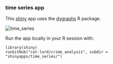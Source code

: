 ### time series app

This [shiny](http://shiny.rstudio.com) app uses the [dygraphs](https://rstudio.github.io/dygraphs/) R package.

![time_series](https://github.com/cat-lord/crime_analysis/blob/master/GIFs/time_series.gif)

Run the app locally in your R session with:

```
library(shiny)
runGitHub("cat-lord/crime_analysis", subdir = "shinyapps/time_series/")
```
